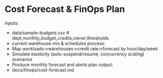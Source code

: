# Cost Forecast & FinOps Plan

inputs:

- data/sample-budgets.csv # dept,monthly_budget_credits,owner,thresholds
- current warehouse mix & schedules
  process:
- Map workloads→warehouses→credit rate→forecast by hour/day/week
- Simulate elasticity (auto-suspend/resume, concurrency scaling) scenarios
- Produce monthly forecast and alerts plan
  output:
- docs/finops/cost-forecast.md
